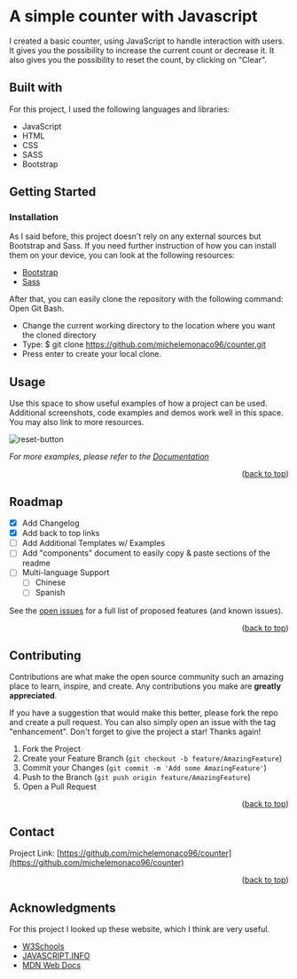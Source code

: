 # A simple counter with Javascript
I created a basic counter, using JavaScript to handle interaction with users. It gives you the possibility to increase the current count or decrease it. 
It also gives you the possibility to reset the count, by clicking on "Clear". 


## Built with
For this project, I used the following languages and libraries: 

* JavaScript 
* HTML
* CSS
* SASS
* Bootstrap



## Getting Started

### Installation
As I said before, this project doesn't rely on any external sources but Bootstrap and Sass. If you need further instruction of how you can install them
on your device, you can look at the following resources: 
* [Bootstrap](https://getbootstrap.com/docs/5.0/getting-started/download/)
* [Sass](https://sass-lang.com/install)

After that, you can easily clone the repository with the following command: 
Open Git Bash.

* Change the current working directory to the location where you want the cloned directory
* Type: $ git clone https://github.com/michelemonaco96/counter.git
* Press enter to create your local clone. 


## Usage

Use this space to show useful examples of how a project can be used. Additional screenshots, code examples and demos work well in this space. You may also link to more resources.


![reset-button](img/reset-button.jpg)



_For more examples, please refer to the [Documentation](https://example.com)_

<p align="right">(<a href="#top">back to top</a>)</p>



<!-- ROADMAP -->
## Roadmap

- [x] Add Changelog
- [x] Add back to top links
- [ ] Add Additional Templates w/ Examples
- [ ] Add "components" document to easily copy & paste sections of the readme
- [ ] Multi-language Support
    - [ ] Chinese
    - [ ] Spanish

See the [open issues](https://github.com/othneildrew/Best-README-Template/issues) for a full list of proposed features (and known issues).

<p align="right">(<a href="#top">back to top</a>)</p>



<!-- CONTRIBUTING -->
## Contributing

Contributions are what make the open source community such an amazing place to learn, inspire, and create. Any contributions you make are **greatly appreciated**.

If you have a suggestion that would make this better, please fork the repo and create a pull request. You can also simply open an issue with the tag "enhancement".
Don't forget to give the project a star! Thanks again!

1. Fork the Project
2. Create your Feature Branch (`git checkout -b feature/AmazingFeature`)
3. Commit your Changes (`git commit -m 'Add some AmazingFeature'`)
4. Push to the Branch (`git push origin feature/AmazingFeature`)
5. Open a Pull Request

<p align="right">(<a href="#top">back to top</a>)</p>





## Contact

Project Link: [https://github.com/michelemonaco96/counter](https://github.com/michelemonaco96/counter)

<p align="right">(<a href="#top">back to top</a>)</p>


<!-- ACKNOWLEDGMENTS -->
## Acknowledgments

For this project I looked up these website, which I think are very useful. 

* [W3Schools](https://www.w3schools.com/)
* [JAVASCRIPT.INFO](https://javascript.info/events)
* [MDN Web Docs](https://developer.mozilla.org/en-US/docs/Learn)

